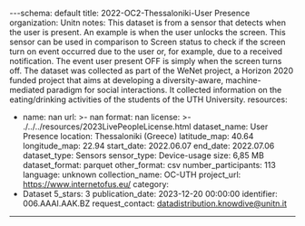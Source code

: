 ---schema: default
title: 2022-OC2-Thessaloniki-User Presence
organization: Unitn
notes: This dataset is from a sensor that detects when the user is present. An example
  is when the user unlocks the screen. This sensor can be used in comparison to Screen
  status to check if the screen turn on event occurred due to the user or, for example,
  due to a received notification. The event user present OFF is simply when the screen
  turns off. The dataset was collected as part of the WeNet project, a Horizon 2020
  funded project that aims at developing a diversity-aware, machine-mediated paradigm
  for social interactions. It collected information on the eating/drinking activities
  of the students of the UTH University.
resources:
- name: nan
  url: >-
    nan
  format: nan
license: >-
  ./../../resources/2023LivePeopleLicense.html
dataset_name: User Presence
location: Thessaloniki (Greece)
latitude_map: 40.64
longitude_map: 22.94
start_date: 2022.06.07
end_date: 2022.07.06
dataset_type: Sensors
sensor_type: Device-usage
size: 6,85 MB
dataset_format: parquet
other_format: csv
number_participants: 113
language: unknown
collection_name: OC-UTH
project_url: <a href="https://www.internetofus.eu/">https://www.internetofus.eu/</a>
category:
- Dataset
5_stars: 3
publication_date: 2023-12-20 00:00:00
identifier: 006.AAAI.AAK.BZ
request_contact: datadistribution.knowdive@unitn.it
---
